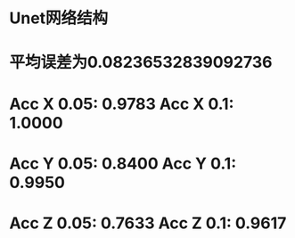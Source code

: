 # Unet网络结构
# 平均误差为0.08236532839092736
# Acc X 0.05: 0.9783 Acc X 0.1: 1.0000
# Acc Y 0.05: 0.8400 Acc Y 0.1: 0.9950
# Acc Z 0.05: 0.7633 Acc Z 0.1: 0.9617